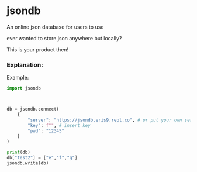 # jsondb
An online json database for users to use

ever wanted to store json anywhere but locally?

This is your product then!

### Explanation:



Example:
```python
import jsondb



db = jsondb.connect(
	{
		"server": "https://jsondb.eris9.repl.co", # or put your own server 
		"key": f"", # insert key
		"pwd": "12345"
	}
)

print(db)
db["test2"] = ["e","f","g"]
jsondb.write(db)
```
